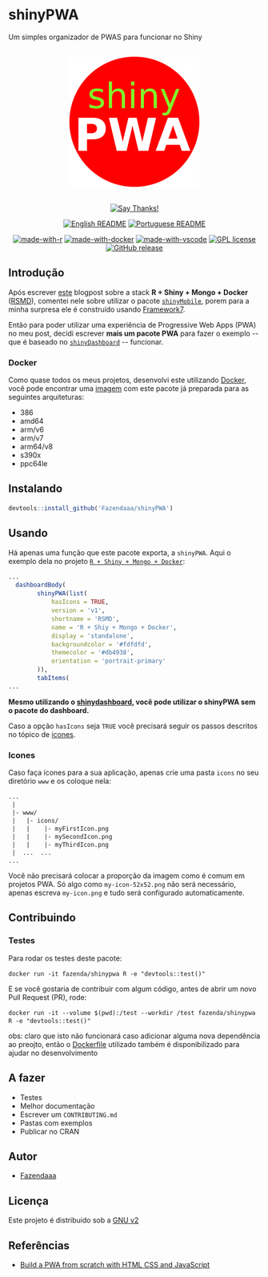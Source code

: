 # shinyPWA

Um simples organizador de PWAS para funcionar no Shiny

<div align = "center">
<br>
<img src="./img/logo.png" height=260>
<br>
<br>

[![Say Thanks!](https://img.shields.io/badge/Say%20Thanks-!-1EAEDB.svg?longCache=true&style=for-the-badge)](https://saythanks.io/to/lucas.carotta%40outlook.com)

[![English README](https://img.shields.io/badge/Language-EN-blue.svg?longCache=true&style=for-the-badge)](./README.md)
[![Portuguese README](https://img.shields.io/badge/Linguagem-PT-green.svg?longCache=true&style=for-the-badge)](./README.pt-br.md)

[![made-with-r](https://img.shields.io/badge/Made%20with-R-1f425f.svg?style=flat-square)](https://www.r-project.org/)
[![made-with-docker](https://img.shields.io/badge/Made%20with-Docker-important?style=flat-square)](https://www.docker.com/)
[![made-with-vscode](https://img.shields.io/badge/made%20with-vscode-blueviolet?style=flat-square)](https://code.visualstudio.com/)
[![GPL license](https://img.shields.io/badge/License-GPL-blue.svg?style=flat-square)](https://github.com/Fazendaaa/shinyPWA/LICENSE.html)
[![GitHub release](https://img.shields.io/github/release/Fazendaaa/shinyPWA.svg?style=flat-square)](https://github.com/Fazendaaa/shinyPWA/releases/)

</div>

## Introdução

Após escrever [este](https://fazenda.hashnode.dev/analise-de-dados-site-banco-de-dados-tudo-no-isso-seu-pc-e-sem-precisar-instalar-o-r-shiny-e-o-mongo-ckcfwjz380058kns13oye8f03) blogpost sobre a stack **R + Shiny + Mongo + Docker** ([RSMD](https://github.com/Fazendaaa/RSMD)), comentei nele sobre utilizar o pacote [`shinyMobile`](https://github.com/RinteRface/shinyMobile), porem para a minha surpresa ele é construído usando [Framework7](https://framework7.io/).

Então para poder utilizar uma experiência de Progressive Web Apps (PWA) no meu post, decidi escrever **mais um pacote PWA** para fazer o exemplo -- que é baseado no [`shinyDashboard`](https://github.com/rstudio/shinydashboard) -- funcionar.

### Docker

Como quase todos os meus projetos, desenvolvi este utilizando [Docker](https://www.docker.com/), você pode encontrar uma [imagem](https://hub.docker.com/r/fazenda/shinypwa) com este pacote já preparada para as seguintes arquiteturas:

- 386
- amd64
- arm/v6
- arm/v7
- arm64/v8
- s390x
- ppc64le

## Instalando

```R
devtools::install_github('Fazendaaa/shinyPWA')
```

## Usando

Há apenas uma função que este pacote exporta, a `shinyPWA`. Aqui o exemplo dela no projeto [`R + Shiny + Mongo + Docker`](https://github.com/Fazendaaa/RSMD):

```R
...
  dashboardBody(
        shinyPWA(list(
            hasIcons = TRUE,
            version = 'v1',
            shortname = 'RSMD',
            name = 'R + Shiy + Mongo + Docker',
            display = 'standalone',
            backgroundcolor = '#fdfdfd',
            themecolor = '#db4938',
            orientation = 'portrait-primary'
        )),
        tabItems(
...
```

**Mesmo utilizando o [shinydashboard](https://github.com/rstudio/shinydashboard), você pode utilizar o shinyPWA sem o pacote do dashboard.**

Caso a opção `hasIcons` seja `TRUE` você precisará seguir os passos descritos no tópico de [icones](#icones).

### Icones

Caso faça ícones para a sua aplicação, apenas crie uma pasta `icons` no seu diretório `www` e os coloque nela:

```shell
...
 |
 |- www/
 |   |- icons/
 |   |    |- myFirstIcon.png
 |   |    |- mySecondIcon.png
 |   |    |- myThirdIcon.png
 |  ...  ...
...
```

Você não precisará colocar a proporção da imagem como é comum em projetos PWA. Só algo como `my-icon-52x52.png` não será necessário, apenas escreva `my-icon.png` e tudo será configurado automaticamente.

## Contribuindo

### Testes

Para rodar os testes deste pacote:

```shell
docker run -it fazenda/shinypwa R -e "devtools::test()"
```

E se você gostaria de contribuir com algum código, antes de abrir um novo Pull Request (PR), rode:

```shell
docker run -it --volume $(pwd):/test --workdir /test fazenda/shinypwa R -e "devtools::test()"
```

obs: claro que isto não funcionará caso adicionar alguma nova dependência ao preojto, então o [Dockerfile](./Dockerfile) utilizado também é disponibilizado para ajudar no desenvolvimento

## A fazer

- Testes
- Melhor documentação
- Escrever um `CONTRIBUTING.md`
- Pastas com exemplos
- Publicar no CRAN

## Autor

- [Fazendaaa](https://github.com/Fazendaaa)

## Licença

Este projeto é distribuido sob a [GNU v2](./LICENSE)

## Referências

- [Build a PWA from scratch with HTML CSS and JavaScript](https://www.freecodecamp.org/news/build-a-pwa-from-scratch-with-html-css-and-javascript/#what-is-a-progressive-web-app)
